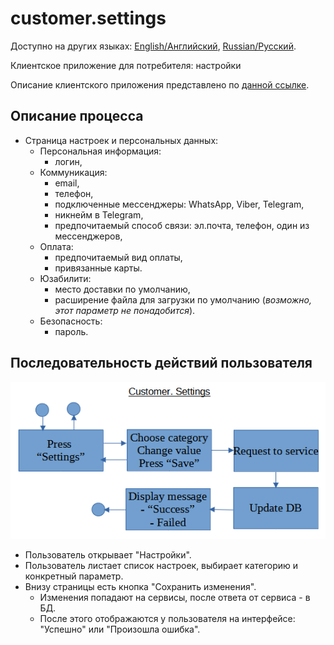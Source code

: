 # customer.settings

Доступно на других языках: [English/Английский](customer.settings.md), [Russian/Русский](customer.settings.ru.md). 

Клиентское приложение для потребителя: настройки

Описание клиентского приложения представлено по [данной ссылке](../customerclient.ru.md).

## Описание процесса

- Страница настроек и персональных данных: 
    - Персональная информация:
       - логин, 
    - Коммуникация:
       - email,
       - телефон,
       - подключенные мессенджеры: WhatsApp, Viber, Telegram,
       - никнейм в Telegram,
       - предпочитаемый способ связи: эл.почта, телефон, один из мессенджеров,
    - Оплата:
       - предпочитаемый вид оплаты,
       - привязанные карты.
    - Юзабилити:
       - место доставки по умолчанию,
       - расширение файла для загрузки по умолчанию (*возможно, этот параметр не понадобится*).
    - Безопасность:
       - пароль.

## Последовательность действий пользователя

![customer.settings](../../img/customer.settings.png)

- Пользователь открывает "Настройки".
- Пользователь листает список настроек, выбирает категорию и конкретный параметр.
- Внизу страницы есть кнопка "Сохранить изменения".
    - Изменения попадают на сервисы, после ответа от сервиса - в БД.
    - После этого отображаются у пользователя на интерфейсе: "Успешно" или "Произошла ошибка".
